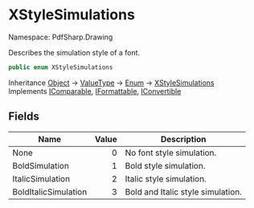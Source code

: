 # XStyleSimulations

Namespace: PdfSharp.Drawing

Describes the simulation style of a font.

```csharp
public enum XStyleSimulations
```

Inheritance [Object](https://docs.microsoft.com/en-us/dotnet/api/system.object) → [ValueType](https://docs.microsoft.com/en-us/dotnet/api/system.valuetype) → [Enum](https://docs.microsoft.com/en-us/dotnet/api/system.enum) → [XStyleSimulations](./pdfsharp.drawing.xstylesimulations)<br>
Implements [IComparable](https://docs.microsoft.com/en-us/dotnet/api/system.icomparable), [IFormattable](https://docs.microsoft.com/en-us/dotnet/api/system.iformattable), [IConvertible](https://docs.microsoft.com/en-us/dotnet/api/system.iconvertible)

## Fields

| Name | Value | Description |
| --- | --: | --- |
| None | 0 | No font style simulation. |
| BoldSimulation | 1 | Bold style simulation. |
| ItalicSimulation | 2 | Italic style simulation. |
| BoldItalicSimulation | 3 | Bold and Italic style simulation. |

